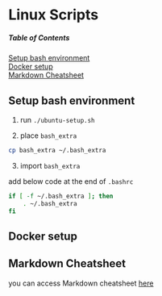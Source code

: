 # Linux Scripts


##### Table of Contents  
[Setup bash environment](#bashextra)  
[Docker setup](#docker)  
[Markdown Cheatsheet](#markdown)  



<a name="bashextra" />

## Setup bash environment

1. run `./ubuntu-setup.sh`

2. place `bash_extra`

```bash
cp bash_extra ~/.bash_extra
```

3. import `bash_extra`

add below code at the end of `.bashrc`

```bash
if [ -f ~/.bash_extra ]; then
    . ~/.bash_extra
fi

```


<a name="docker" />

## Docker setup


<a name="markdown" />

## Markdown Cheatsheet

you can access Markdown cheatsheet [here](https://github.com/mahradbt/linux/blob/master/markdown-cheatsheet.md "Markdown Cheatsheet Document")

